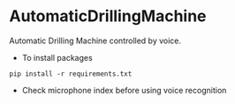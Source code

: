 # AutomaticDrillingMachine

Automatic Drilling Machine controlled by voice.

-   To install packages

`pip install -r requirements.txt`

-   Check microphone index before using voice recognition
